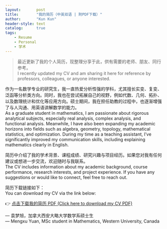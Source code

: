 ```yaml
---
layout:       post
title:        "我的简历（中英双语 | 附PDF下载）"
author:       "Kun Kun"
header-style: text
catalog:      true
tags:
    - Resume
    - Personal
    - 学术
---
```


> 最近更新了我的个人简历，现整理分享于此，供有需要的老师、朋友、同行参考。  
> I recently updated my CV and am sharing it here for reference by professors, colleagues, or anyone interested.

作为一名数学专业的研究生，我一直热爱分析性强的学科，尤其擅长实变、复变、泛函等分析类方向。同时，我也在尝试拓展自己的视野，例如代数、几何、拓扑、以及数理统计和优化等应用方向。硕士期间，我在担任助教的过程中，也逐渐增强了与人沟通、用英语讲解数学的能力。  
As a graduate student in mathematics, I am passionate about rigorous analytical subjects, especially real analysis, complex analysis, and functional analysis. Meanwhile, I have also been expanding my academic horizons into fields such as algebra, geometry, topology, mathematical statistics, and optimization. During my time as a teaching assistant, I’ve significantly improved my communication skills, including explaining mathematics clearly in English.

简历中介绍了我的学术背景、课程成绩、研究兴趣与项目经历。如果您对我有任何建议或想进一步交流，欢迎随时与我联系。  
The CV includes information about my academic background, course performance, research interests, and project experience. If you have any suggestions or would like to connect, feel free to reach out.

简历下载链接如下：  
You can download my CV via the link below:

👉 [点击下载我的简历 PDF (Click here to download my CV PDF)](https://drive.google.com/file/d/1cj3jsD-D4o7IjwTzOBJ4dABGSY3ldH0h/view?usp=drive_link)

— 袁梦旭，加拿大西安大略大学数学系硕士生  
— Mengxu Yuan, MSc student in Mathematics, Western University, Canada
